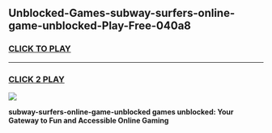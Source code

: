 
## Unblocked-Games-subway-surfers-online-game-unblocked-Play-Free-040a8
<h3>
<a href="https://premium76.site?title=subway-surfers-online-game-unblocked&ref=10A">CLICK TO PLAY</a></h3>
<hr>

<h3>
<a href="https://premium76.site?title=subway-surfers-online-game-unblocked&ref=10A">CLICK 2 PLAY</a>
  
</h3>

<a href="https://premium76.site?title=subway-surfers-online-game-unblocked&ref=10A"><img src="https://clearcache.store/games.png"></a>


**subway-surfers-online-game-unblocked games unblocked: Your Gateway to Fun and Accessible Online Gaming**
